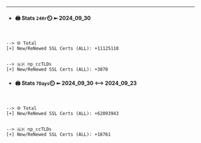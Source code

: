 

---
- #### 🖨️ **Stats** `24Hr`⏲️ ➼ 2024_09_30
```console


--> 🌐 Total
[+] New/ReNewed SSL Certs (ALL): +11125110


--> 🇳🇵 np_ccTLDs
[+] New/ReNewed SSL Certs (ALL): +3070

```

- #### 🖨️ **Stats** `7Days`⏲️ ➼ 2024_09_30 <--> 2024_09_23
```console


--> 🌐 Total
[+] New/ReNewed SSL Certs (ALL): +62093943


--> 🇳🇵 np_ccTLDs
[+] New/ReNewed SSL Certs (ALL): +18761

```

